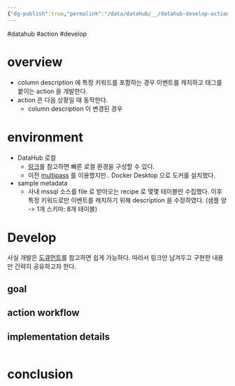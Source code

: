 ```yaml
---
{"dg-publish":true,"permalink":"/data/datahub/__/datahub-develop-action/","noteIcon":"","created":"2024-06-30T00:39:32.593+09:00"}
---
```


#datahub #action #develop
# overview
- column description 에 특정 키워드를 포함하는 경우 이벤트를 캐치하고 태그를 붙이는 action 을 개발한다.
- action 은 다음 상황일 때 동작한다.
	- column description 이 변경된 경우

# environment
- DataHub 로컬
	- [링크](https://datahubproject.io/docs/docker/development)를 참고하면 빠른 로컬 환경을 구성할 수 있다.
	- 이전 [multipass](https://multipass.run) 를 이용했지만.. Docker Desktop 으로 도커를 설치했다.
- sample metadata
	- 사내 mssql 소스를 file 로 받아오는 recipe 로 몇몇 테이블만 수집했다. 이후 특정 키워드로만 이벤트를 캐치하기 위해 description 을 수정하였다. (샘플 양 -> 1개 스키마: 8개 테이블)

# Develop
사실 개발은 [도큐먼트](https://datahubproject.io/docs/actions/guides/developing-an-action)를 참고하면 쉽게 가능하다. 따라서 링크만 남겨두고 구현한 내용만 간략히 공유하고자 한다.

## goal 
## action workflow
## implementation details
```python
```

# conclusion
